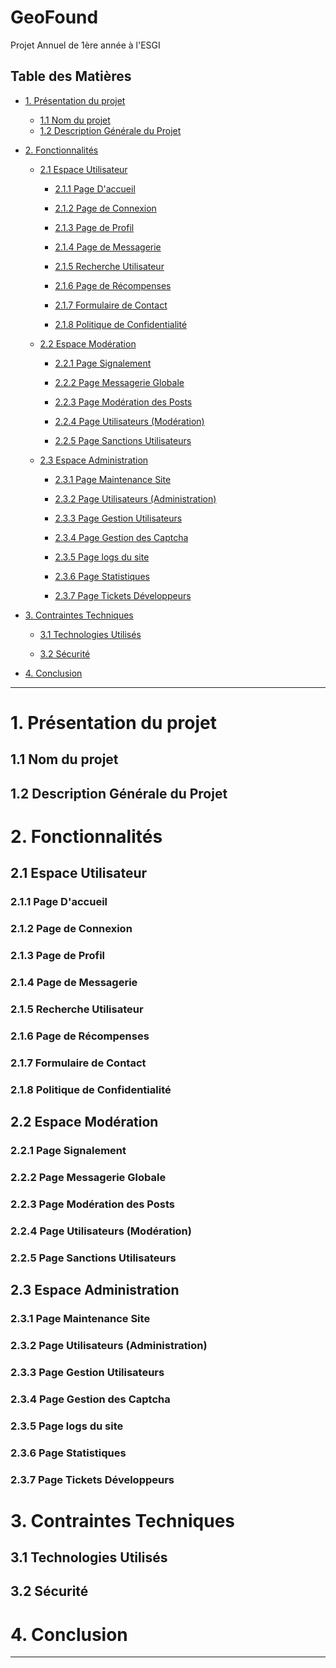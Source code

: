 # GeoFound

Projet Annuel de 1ère année à l'ESGI

## Table des Matières

- [1. Présentation du projet](##1-présentation-du-projet)

  - [1.1 Nom du projet](##11-nom-du-projet)
  - [1.2 Description Générale du Projet](###12-Description-Générale-du-Projet)

- [2. Fonctionnalités](##2-Fonctionnalités)

  - [2.1 Espace Utilisateur](###21-Espace-Utilisateur)
    - [2.1.1 Page D'accueil](####211-Page-D-accueil)

    - [2.1.2 Page de Connexion](####212-Page-de-Connexion)

    - [2.1.3 Page de Profil](####213-Page-de-Profil)

    - [2.1.4 Page de Messagerie](####214-Page-de-Messagerie)

    - [2.1.5 Recherche Utilisateur](####215-Recherche-Utilisateur)

    - [2.1.6 Page de Récompenses](####216-Page-de-Récompenses)

    - [2.1.7 Formulaire de Contact](####217-Formulaire-de-Contact)

    - [2.1.8 Politique de Confidentialité](####218-Politique-de-Confidentialité)

  - [2.2 Espace Modération](###22-Espace-Modération)
    - [2.2.1 Page Signalement](###221-Page-Signalement)

    - [2.2.2 Page Messagerie Globale](####222-Page-Messagerie-Globale)

    - [2.2.3 Page Modération des Posts](####223-Page-Modération-des-Posts)

    - [2.2.4 Page Utilisateurs (Modération)](<####224-Page-Utilisateurs-(Modération)>)

    - [2.2.5 Page Sanctions Utilisateurs](####225-Page-Sanctions-Utilisateurs)

  - [2.3 Espace Administration](###23-Espace-Administration)
    - [2.3.1 Page Maintenance Site](####231-Page-Maintenance-Site)

    - [2.3.2 Page Utilisateurs (Administration)](<####232-Page-Utilisateurs-(Administration)>)

    - [2.3.3 Page Gestion Utilisateurs](####233-Page-Gestion-Utilisateurs)

    - [2.3.4 Page Gestion des Captcha](####234-Page-Gestion-des-Captcha)

    - [2.3.5 Page logs du site](####235-Page-logs-du-site)

    - [2.3.6 Page Statistiques](####236-Page-Statistiques)

    - [2.3.7 Page Tickets Développeurs](####237-Page-Tickets-Développeurs)

- [3. Contraintes Techniques](##3-Contraintes-Techniques)

  - [3.1 Technologies Utilisés](###31-Technologies-Utilisés)

  - [3.2 Sécurité](###32-Sécurité)

- [4. Conclusion](##4-Conclusion)

---

# 1. Présentation du projet

## 1.1 Nom du projet

## 1.2 Description Générale du Projet

# 2. Fonctionnalités

## 2.1 Espace Utilisateur

### 2.1.1 Page D'accueil

### 2.1.2 Page de Connexion

### 2.1.3 Page de Profil

### 2.1.4 Page de Messagerie

### 2.1.5 Recherche Utilisateur

### 2.1.6 Page de Récompenses

### 2.1.7 Formulaire de Contact

### 2.1.8 Politique de Confidentialité

## 2.2 Espace Modération

### 2.2.1 Page Signalement

### 2.2.2 Page Messagerie Globale

### 2.2.3 Page Modération des Posts

### 2.2.4 Page Utilisateurs (Modération)

### 2.2.5 Page Sanctions Utilisateurs

## 2.3 Espace Administration

### 2.3.1 Page Maintenance Site

### 2.3.2 Page Utilisateurs (Administration)

### 2.3.3 Page Gestion Utilisateurs

### 2.3.4 Page Gestion des Captcha

### 2.3.5 Page logs du site

### 2.3.6 Page Statistiques

### 2.3.7 Page Tickets Développeurs

# 3. Contraintes Techniques

## 3.1 Technologies Utilisés

## 3.2 Sécurité

# 4. Conclusion

---
